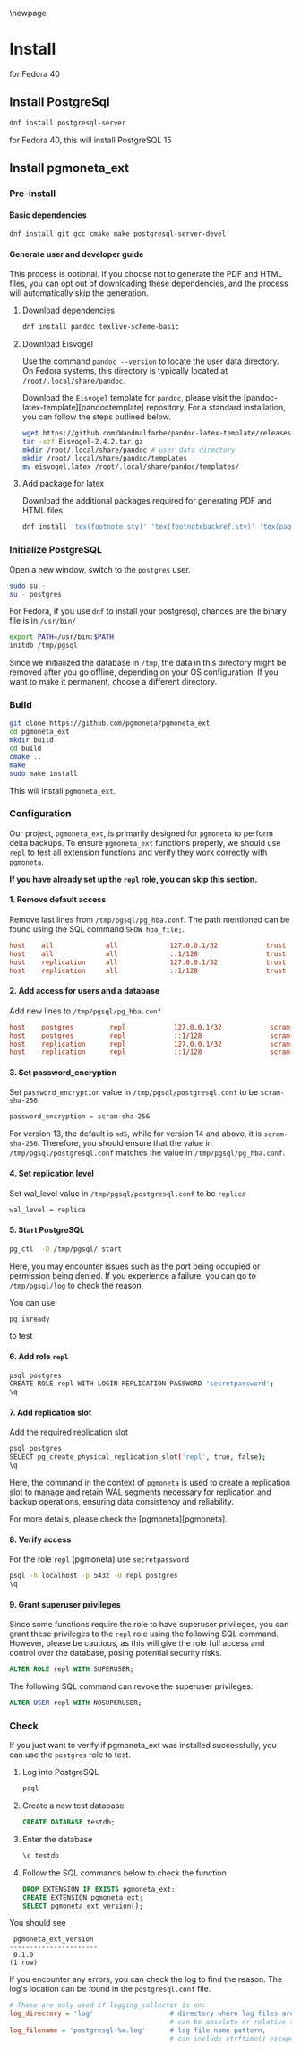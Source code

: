 \newpage

# Install

for Fedora 40

## Install PostgreSql

``` sh
dnf install postgresql-server
```

for Fedora 40, this will install PostgreSQL 15

## Install pgmoneta_ext

### Pre-install

#### Basic dependencies

``` sh
dnf install git gcc cmake make postgresql-server-devel
```

#### Generate user and developer guide

This process is optional. If you choose not to generate the PDF and HTML files, you can opt out of downloading these dependencies, and the process will automatically skip the generation.

1. Download dependencies

    ``` sh
    dnf install pandoc texlive-scheme-basic
    ```

2. Download Eisvogel

    Use the command `pandoc --version` to locate the user data directory. On Fedora systems, this directory is typically located at `/root/.local/share/pandoc`.

    Download the `Eisvogel` template for `pandoc`, please visit the [pandoc-latex-template][pandoctemplate] repository. For a standard installation, you can follow the steps outlined below.

    ```sh
    wget https://github.com/Wandmalfarbe/pandoc-latex-template/releases/download/2.4.2/Eisvogel-2.4.2.tar.gz
    tar -xzf Eisvogel-2.4.2.tar.gz
    mkdir /root/.local/share/pandoc # user data directory
    mkdir /root/.local/share/pandoc/templates
    mv eisvogel.latex /root/.local/share/pandoc/templates/
    ```

3. Add package for latex

    Download the additional packages required for generating PDF and HTML files.

    ```sh
    dnf install 'tex(footnote.sty)' 'tex(footnotebackref.sty)' 'tex(pagecolor.sty)' 'tex(hardwrap.sty)' 'tex(mdframed.sty)' 'tex(sourcesanspro.sty)' 'tex(ly1enc.def)' 'tex(sourcecodepro.sty)' 'tex(titling.sty)' 'tex(csquotes.sty)' 'tex(zref-abspage.sty)' 'tex(needspace.sty)'
    ```

### Initialize PostgreSQL

Open a new window, switch to the `postgres` user.

``` sh
sudo su -
su - postgres
```

For Fedora, if you use `dnf` to install your postgresql, chances are the binary file is in `/usr/bin/`

``` sh
export PATH=/usr/bin:$PATH
initdb /tmp/pgsql
```

Since we initialized the database in `/tmp`, the data in this directory might be removed after you go offline, depending on your OS configuration. If you want to make it permanent, choose a different directory.

### Build

``` sh
git clone https://github.com/pgmoneta/pgmoneta_ext
cd pgmoneta_ext
mkdir build
cd build
cmake ..
make
sudo make install
```

This will install `pgmoneta_ext`.

### Configuration

Our project, `pgmoneta_ext`, is primarily designed for `pgmoneta` to perform delta backups. To ensure `pgmoneta_ext` functions properly, we should use `repl` to test all extension functions and verify they work correctly with `pgmoneta`.

**If you have already set up the `repl` role, you can skip this section.**

#### 1. Remove default access

Remove last lines from `/tmp/pgsql/pg_hba.conf`. The path mentioned can be found using the SQL command `SHOW hba_file;`.

``` ini
host    all             all             127.0.0.1/32            trust
host    all             all             ::1/128                 trust
host    replication     all             127.0.0.1/32            trust
host    replication     all             ::1/128                 trust
```

#### 2. Add access for users and a database

Add new lines to `/tmp/pgsql/pg_hba.conf`

``` ini
host    postgres         repl            127.0.0.1/32            scram-sha-256
host    postgres         repl            ::1/128                 scram-sha-256
host    replication      repl            127.0.0.1/32            scram-sha-256
host    replication      repl            ::1/128                 scram-sha-256
```

#### 3. Set password_encryption

Set `password_encryption` value in `/tmp/pgsql/postgresql.conf` to be `scram-sha-256`

``` sh
password_encryption = scram-sha-256
```

For version 13, the default is `md5`, while for version 14 and above, it is `scram-sha-256`. Therefore, you should ensure that the value in `/tmp/pgsql/postgresql.conf` matches the value in `/tmp/pgsql/pg_hba.conf`.

#### 4. Set replication level

Set wal_level value in `/tmp/pgsql/postgresql.conf` to be `replica`

``` sh
wal_level = replica
```

#### 5. Start PostgreSQL

``` sh
pg_ctl  -D /tmp/pgsql/ start
```

Here, you may encounter issues such as the port being occupied or permission being denied. If you experience a failure, you can go to `/tmp/pgsql/log` to check the reason.

You can use

``` sh
pg_isready
```

to test

#### 6. Add role `repl`

``` sh
psql postgres
CREATE ROLE repl WITH LOGIN REPLICATION PASSWORD 'secretpassword';
\q
```

#### 7. Add replication slot

Add the required replication slot

``` sh
psql postgres
SELECT pg_create_physical_replication_slot('repl', true, false);
\q
```

Here, the command in the context of `pgmoneta` is used to create a replication slot to manage and retain WAL segments necessary for replication and backup operations, ensuring data consistency and reliability.

For more details, please check the [pgmoneta][pgmoneta].

#### 8. Verify access

For the role `repl` (pgmoneta) use `secretpassword`

``` sh
psql -h localhost -p 5432 -U repl postgres
\q
```

#### 9. Grant superuser privileges

Since some functions require the role to have superuser privileges, you can grant these privileges to the `repl` role using the following SQL command. However, please be cautious, as this will give the role full access and control over the database, posing potential security risks.

``` sql
ALTER ROLE repl WITH SUPERUSER;
```

The following SQL command can revoke the superuser privileges:

``` sql
ALTER USER repl WITH NOSUPERUSER;
```

### Check

If you just want to verify if pgmoneta_ext was installed successfully, you can use the `postgres` role to test.

1. Log into PostgreSQL

    ``` sh
    psql
    ```

2. Create a new test database

    ``` sql
    CREATE DATABASE testdb;
    ```

3. Enter the database

    ``` sql
    \c testdb
    ```

4. Follow the SQL commands below to check the function

    ``` sql
    DROP EXTENSION IF EXISTS pgmoneta_ext;
    CREATE EXTENSION pgmoneta_ext;
    SELECT pgmoneta_ext_version();
    ```

You should see

``` console
 pgmoneta_ext_version 
----------------------
 0.1.0
(1 row)
```

If you encounter any errors, you can check the log to find the reason. The log's location can be found in the `postgresql.conf` file.

``` ini
# These are only used if logging_collector is on:
log_directory = 'log'                   # directory where log files are written,
                                        # can be absolute or relative to PGDATA
log_filename = 'postgresql-%a.log'      # log file name pattern,
                                        # can include strftime() escapes
```
